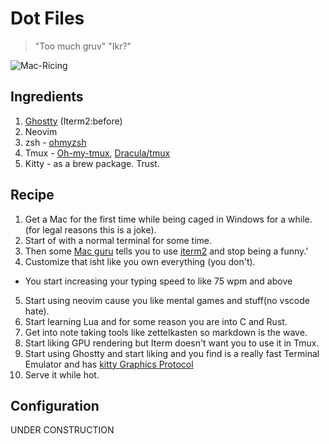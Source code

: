 # Dot Files

> "Too much gruv" "Ikr?"

![Mac-Ricing](/assets/mac-ricing.png)

## Ingredients

1. [Ghostty](https://ghostty.org/) (Iterm2:before)
2. Neovim
3. zsh - [ohmyzsh](https://ohmyz.sh/)
4. Tmux - [Oh-my-tmux](https://github.com/gpakosz/.tmux), [Dracula/tmux](https://github.com/dracula/tmux)
5. Kitty - as a brew package. Trust.

## Recipe

1. Get a Mac for the first time while being caged in Windows for a while. (for legal reasons this is a joke).
2. Start of with a normal terminal for some time.
3. Then some [Mac guru](https://github.com/mosesokemwa) tells you to use [iterm2](https://iterm2.com/) and stop being a funny.'
4. Customize that isht like you own everything (you don't).

- You start increasing your typing speed to like 75 wpm and above

5. Start using neovim cause you like mental games and stuff(no vscode hate).
6. Start learning Lua and for some reason you are into C and Rust.
7. Get into note taking tools like zettelkasten so markdown is the wave.
8. Start liking GPU rendering but Iterm doesn't want you to use it in Tmux.
9. Start using Ghostty and start liking and you find is a really fast Terminal Emulator and has [kitty Graphics Protocol](https://sw.kovidgoyal.net/kitty/graphics-protocol/)
10. Serve it while hot.

## Configuration

UNDER CONSTRUCTION
